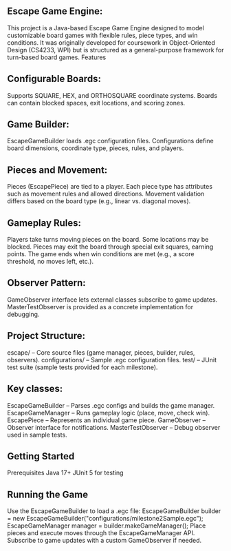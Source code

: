 ## Escape Game Engine:
This project is a Java-based Escape Game Engine designed to model customizable board games with flexible rules, piece types, and win conditions. It was originally developed for coursework in Object-Oriented Design (CS4233, WPI) but is structured as a general-purpose framework for turn-based board games.
Features
## Configurable Boards:
Supports SQUARE, HEX, and ORTHOSQUARE coordinate systems.
Boards can contain blocked spaces, exit locations, and scoring zones.
## Game Builder:
EscapeGameBuilder loads .egc configuration files.
Configurations define board dimensions, coordinate type, pieces, rules, and players.
## Pieces and Movement:
Pieces (EscapePiece) are tied to a player.
Each piece type has attributes such as movement rules and allowed directions.
Movement validation differs based on the board type (e.g., linear vs. diagonal moves).
## Gameplay Rules:
Players take turns moving pieces on the board.
Some locations may be blocked.
Pieces may exit the board through special exit squares, earning points.
The game ends when win conditions are met (e.g., a score threshold, no moves left, etc.).
## Observer Pattern:
GameObserver interface lets external classes subscribe to game updates.
MasterTestObserver is provided as a concrete implementation for debugging.
## Project Structure:
escape/ – Core source files (game manager, pieces, builder, rules, observers).
configurations/ – Sample .egc configuration files.
test/ – JUnit test suite (sample tests provided for each milestone).
## Key classes:
EscapeGameBuilder – Parses .egc configs and builds the game manager.
EscapeGameManager – Runs gameplay logic (place, move, check win).
EscapePiece – Represents an individual game piece.
GameObserver – Observer interface for notifications.
MasterTestObserver – Debug observer used in sample tests.
## Getting Started
Prerequisites
Java 17+
JUnit 5 for testing
## Running the Game
Use the EscapeGameBuilder to load a .egc file:
EscapeGameBuilder builder = new EscapeGameBuilder("configurations/milestone2Sample.egc");
EscapeGameManager manager = builder.makeGameManager();
Place pieces and execute moves through the EscapeGameManager API.
Subscribe to game updates with a custom GameObserver if needed.
